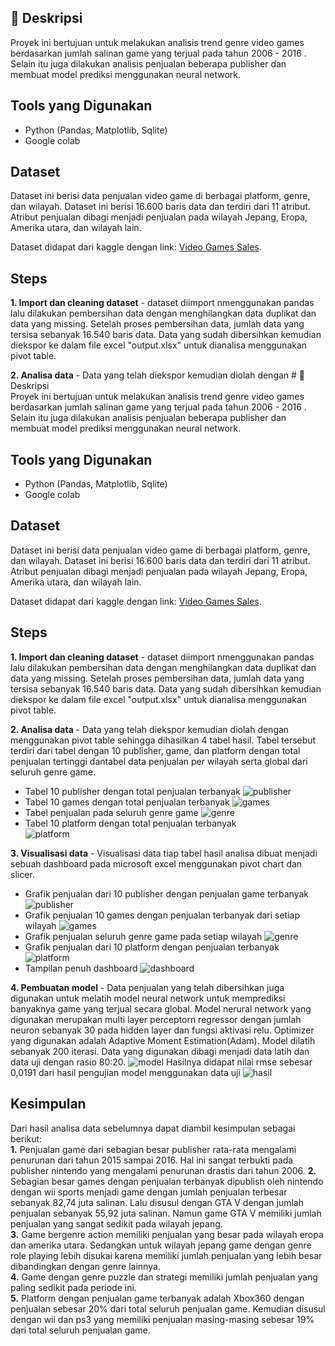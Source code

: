 ## 📌 Deskripsi  
Proyek ini bertujuan untuk melakukan analisis trend genre video games berdasarkan jumlah salinan game yang terjual pada tahun 2006 - 2016 . Selain itu juga dilakukan analisis penjualan beberapa publisher dan membuat model prediksi menggunakan neural network.  

## Tools yang Digunakan  
- Python (Pandas, Matplotlib, Sqlite)  
- Google colab

## Dataset  
Dataset ini berisi data penjualan video game di berbagai platform, genre, dan wilayah. Dataset ini berisi 16.600 baris data dan terdiri dari 11 atribut. Atribut penjualan dibagi menjadi penjualan pada wilayah Jepang, Eropa, Amerika utara, dan wilayah lain. 

Dataset didapat dari kaggle dengan link: [Video Games Sales](https://www.kaggle.com/datasets/anandshaw2001/video-game-sales/data).  

## Steps
**1. Import dan cleaning dataset** -  dataset diimport nmenggunakan pandas lalu dilakukan pembersihan data dengan menghilangkan data duplikat dan data yang missing. Setelah proses pembersihan data, jumlah data yang tersisa sebanyak 16.540 baris data. Data yang sudah dibersihkan kemudian diekspor ke dalam file excel "output.xlsx" untuk dianalisa menggunakan pivot table.

**2. Analisa data** -  Data yang telah diekspor kemudian diolah dengan # 📌 Deskripsi  
Proyek ini bertujuan untuk melakukan analisis trend genre video games berdasarkan jumlah salinan game yang terjual pada tahun 2006 - 2016 . Selain itu juga dilakukan analisis penjualan beberapa publisher dan membuat model prediksi menggunakan neural network.  

## Tools yang Digunakan  
- Python (Pandas, Matplotlib, Sqlite)  
- Google colab

## Dataset  
Dataset ini berisi data penjualan video game di berbagai platform, genre, dan wilayah. Dataset ini berisi 16.600 baris data dan terdiri dari 11 atribut. Atribut penjualan dibagi menjadi penjualan pada wilayah Jepang, Eropa, Amerika utara, dan wilayah lain. 

Dataset didapat dari kaggle dengan link: [Video Games Sales](https://www.kaggle.com/datasets/anandshaw2001/video-game-sales/data).  

## Steps
**1. Import dan cleaning dataset** -  dataset diimport nmenggunakan pandas lalu dilakukan pembersihan data dengan menghilangkan data duplikat dan data yang missing. Setelah proses pembersihan data, jumlah data yang tersisa sebanyak 16.540 baris data. Data yang sudah dibersihkan kemudian diekspor ke dalam file excel "output.xlsx" untuk dianalisa menggunakan pivot table.

**2. Analisa data** -  Data yang telah diekspor kemudian diolah dengan menggunakan pivot table sehingga dihasilkan 4 tabel hasil. Tabel tersebut terdiri dari tabel dengan 10 publisher, game, dan platform dengan total penjualan tertinggi dantabel data penjualan per wilayah serta global dari seluruh genre game.
* Tabel 10 publisher dengan total penjualan terbanyak
![publisher](/images/1.png)
* Tabel 10 games dengan total penjualan terbanyak 
![games](/images/2.png)
* Tabel penjualan pada seluruh genre game
![genre](/images/3.png)
* Tabel 10 platform dengan total penjualan terbanyak  
![platform](/images/4.png)

**3. Visualisasi data** - Visualisasi data tiap tabel hasil analisa dibuat menjadi sebuah dashboard pada microsoft excel menggunakan pivot chart dan slicer.
* Grafik penjualan dari 10 publisher dengan penjualan game terbanyak
![publisher](/images/51.png)
* Grafik penjualan 10 games dengan penjualan terbanyak dari setiap wilayah
![games](/images/52.png)
* Grafik penjualan seluruh genre game pada setiap wilayah
![genre](/images/53.png)
* Grafik penjualan dari 10 platform dengan penjualan terbanyak
![platform](/images/54.png)
* Tampilan penuh dashboard
![dashboard](/images/5.png)

**4. Pembuatan model** - Data penjualan yang telah dibersihkan juga digunakan untuk melatih model neural network untuk memprediksi banyaknya game yang terjual secara global. Model nerural network yang digunakan merupakan multi layer perceptorn regressor dengan jumlah neuron sebanyak 30 pada hidden layer dan fungsi aktivasi relu. Optimizer yang digunakan adalah Adaptive Moment Estimation(Adam). Model dilatih sebanyak 200 iterasi. Data yang digunakan dibagi menjadi data latih dan data uji dengan rasio 80:20. 
![model](/images/6.png)
Hasilnya didapat nilai rmse sebesar 0,0191 dari hasil pengujian model menggunakan data uji
![hasil](/images/7.png)

## Kesimpulan  
Dari hasil analisa data sebelumnya dapat diambil kesimpulan sebagai berikut:  
**1.** Penjualan game dari sebagian besar publisher rata-rata mengalami penurunan dari tahun 2015 sampai 2016. Hal ini sangat terbukti pada publisher nintendo yang mengalami penurunan drastis dari tahun 2006.
**2.** Sebagian besar games dengan penjualan terbanyak dipublish oleh nintendo dengan wii sports menjadi game dengan jumlah penjualan terbesar sebanyak 82,74 juta salinan. Lalu disusul dengan GTA V dengan jumlah penjualan sebanyak 55,92 juta salinan. Namun game GTA V memiliki jumlah penjualan yang sangat sedikit pada wilayah jepang.   
**3.** Game bergenre action memiliki penjualan yang besar pada wilayah eropa dan amerika utara. Sedangkan untuk wilayah jepang game dengan genre role playing lebih disukai karena memiliki jumlah penjualan yang lebih besar dibandingkan dengan genre lainnya.   
**4.** Game dengan genre puzzle dan strategi memiliki jumlah penjualan yang paling sedikit pada periode ini.  
**5.** Platform dengan penjualan game terbanyak adalah Xbox360 dengan penjualan sebesar 20% dari total seluruh penjualan game. Kemudian disusul dengan wii dan ps3 yang memiliki penjualan masing-masing sebesar 19% dari total seluruh penjualan game.